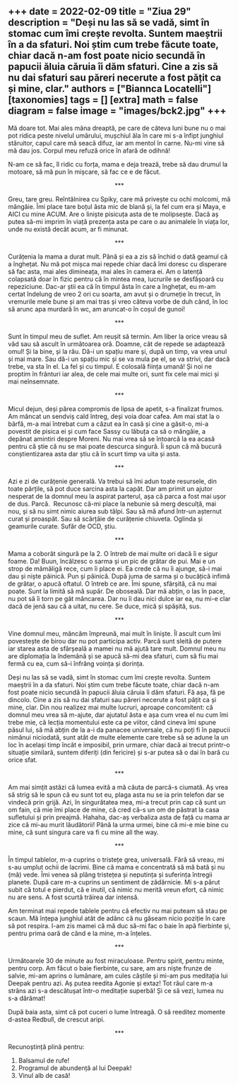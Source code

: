
+++
date = 2022-02-09
title = "Ziua 29"
description = "Deși nu las să se vadă, simt în stomac cum îmi crește revolta. Suntem maeștrii în a da sfaturi. Noi știm cum trebe făcute toate, chiar dacă n-am fost poate nicio secundă în papucii ăluia căruia îi dăm sfaturi. Cine a zis să nu dai sfaturi sau păreri necerute a fost pățit ca și mine, clar."
authors = ["Biannca Locatelli"]
[taxonomies]
tags = []
[extra]
math = false
diagram = false
image = "images/bck2.jpg"
+++
---

Mă doare tot. Mai ales mâna dreaptă, pe care de câteva luni bune nu o mai pot ridica peste nivelul umărului, mușchiul ăla în care mi s-a înfipt junghiul stăruitor, capul care mă seacă difuz, iar am mentol în carne. Nu-mi vine să mă dau jos. Corpul meu refuză orice în afară de odihnă!

N-am ce să fac, îl ridic cu forța, mama e deja trează, trebe să dau drumul la motoare, să mă pun în mișcare, să fac ce e de făcut.

<p style="text-align: center;">***</p>

Greu, tare greu. Reîntâlnirea cu Spiky, care mă privește cu ochi molcomi, mă mângâie. Îmi place tare boțul ăsta mic de blană și, la fel cum era și Maya, e AICI cu mine ACUM. Are o liniște pisicuța asta de te molipsește. Dacă aș putea să-mi imprim în viață prezența asta pe care o au animalele în viața lor, unde nu există decât acum, ar fi minunat.

<p style="text-align: center;">***</p>

Curățenia la mama a durat mult. Până și ea a zis să închid o dată geamul că a înghețat. Nu mă pot mișca mai repede chiar dacă îmi doresc cu disperare să fac asta, mai ales dimineața, mai ales în camera ei. Am o latență colapsată doar în fizic pentru că în mintea mea, lucrurile se desfășoară cu repeziciune. Dac-ar știi ea că în timpul ăsta în care a înghețat, eu m-am certat îndelung de vreo 2 ori cu soarta, am avut și o drumeție în trecut, în vremurile mele bune și am mai tras și vreo câteva vorbe de duh când, în loc să arunc apa murdară în wc, am aruncat-o în coșul de gunoi!

<p style="text-align: center;">***</p>

Sunt în timpul meu de suflet. Am reușit să termin. Am liber la orice vreau să văd sau să ascult în următoarea oră. Doamne, cât de repede se adaptează omul! Și la bine, și la rău. Dă-i un spațiu mare și, după un timp, va vrea unul și mai mare. Sau dă-i un spațiu mic și se va mula pe el, se va strivi, dar dacă trebe, va sta în el. La fel și cu timpul. E colosală ființa umană! Și noi ne proptim în frânturi iar alea, de cele mai multe ori, sunt fix cele mai mici și mai neînsemnate.

<p style="text-align: center;">***</p>

Micul dejun, deși părea compromis de lipsa de apetit, s-a finalizat frumos. Am mâncat un sendviș cald întreg, deși voia doar cafea. Am mai stat la o bârfă, m-a mai întrebat cum a căzut ea în casă și cine a găsit-o, mi-a povestit de pisica ei și cum face Sassy cu lăbuța ca să o mângâie, a depănat amintiri despre Moreni. Nu mai vrea să se întoarcă la ea acasă pentru că știe că nu se mai poate descurca singură. Îi spun că mă bucură conștientizarea asta dar știu că în scurt timp va uita și asta.

<p style="text-align: center;">***</p>

Azi e zi de curățenie generală. Va trebui să îmi adun toate resursele, din toate părțile, să pot duce sarcina asta la capăt. Dar am primit un ajutor nesperat de la domnul meu la aspirat parterul, așa că parca a fost mai ușor de dus. Parcă.  Recunosc că-mi place la nebunie să merg desculță, mai nou, și să nu simt nimic aiurea sub tălpi. Sau să mă afund într-un așternut curat și proaspăt. Sau să scârțâie de curățenie chiuveta. Oglinda și geamurile curate. Sufăr de OCD, știu.

<p style="text-align: center;">***</p>

Mama a coborât singură pe la 2. O întreb de mai multe ori dacă îi e sigur foame. Da! Buun, încălzesc o sarma și un pic de grătar de pui. Mai e un strop de mămăligă rece, cum îi place ei. Ea crede că nu îi ajunge, să-i mai dau și niște pâinică. Pun și pâinică. După juma de sarma și o bucățică infimă de grătar, o apucă oftatul. O întreb ce are. Îmi spune, sfârșită, că nu mai poate. Sunt la limită să mă supăr. De oboseală. Dar mă abțin, o las în pace, nu pot să îi torn pe gât mâncarea. Dar nu îi dau nici dulce iar ea, nu mi-e clar dacă de jenă sau că a uitat, nu cere. Se duce, mică și spășită, sus.

<p style="text-align: center;">***</p>

Vine domnul meu, mâncăm împreună, mai mult în liniște. Îl ascult cum îmi povestește de birou dar nu pot participa activ. Parcă sunt sleită de putere iar starea asta de sfârșeală a mamei nu mă ajută tare mult. Domnul meu nu are diplomația la îndemână și se apucă să-mi dea sfaturi, cum să fiu mai fermă cu ea, cum să-i înfrâng voința și dorința.

Deși nu las să se vadă, simt în stomac cum îmi crește revolta. Suntem maeștrii în a da sfaturi. Noi știm cum trebe făcute toate, chiar dacă n-am fost poate nicio secundă în papucii ăluia căruia îi dăm sfaturi. Fă așa, fă pe dincolo. Cine a zis să nu dai sfaturi sau păreri necerute a fost pățit ca și mine, clar. Din nou realizez mai multe lucruri, aproape concomitent: că domnul meu vrea să m-ajute, dar ajutatul ăsta e așa cum vrea el nu cum îmi trebe mie, că lecția momentului este ca pe viitor, când cineva îmi spune păsul lui, să mă abțin de la a-i da panacee universale, că nu poți fi în papucii nimănui niciodată, sunt atât de multe elemente care trebe să se adune la un loc în același timp încât e imposibil, prin urmare, chiar dacă ai trecut printr-o situație similară, suntem diferiți (din fericire) și s-ar putea să o dai în bară cu orice sfat.

<p style="text-align: center;">***</p>

Am mai simțit astăzi că lumea evită a mă căuta de parcă-s ciumată. Aș vrea să strig să le spun că eu sunt tot eu, plaga asta nu se ia prin telefon dar se vindecă prin grijă. Azi, în singurătatea mea, mi-a trecut prin cap că sunt un om fain, că mie îmi place de mine, că cred că-s un om de păstrat la casa sufletului și prin preajmă. Hahaha, dac-aș verbaliza asta de față cu mama ar zice că mi-au murit lăudătorii! Până la urma urmei, bine că mi-e mie bine cu mine, că sunt singura care va fi cu mine all the way.

<p style="text-align: center;">***</p>

În timpul tablelor, m-a cuprins o tristețe grea, universală. Fără să vreau, mi s-au umplut ochii de lacrimi. Bine că mama e concentrată să mă bată și nu (mă) vede. Îmi venea să plâng tristețea și neputința și suferința întregii planete. După care m-a cuprins un sentiment de zădărnicie. Mi s-a părut subit că totul e pierdut, că e inutil, că nimic nu merită vreun efort, că nimic nu are sens. A fost scurtă trăirea dar intensă.

Am terminat mai repede tablele pentru că efectiv nu mai puteam să stau pe scaun. Mă înțepa junghiul atât de adânc că nu găseam nicio poziție în care să pot respira. I-am zis mamei că mă duc să-mi fac o baie în apă fierbinte și, pentru prima oară de când e la mine, m-a înțeles.

<p style="text-align: center;">***</p>

Următoarele 30 de minute au fost miraculoase. Pentru spirit, pentru minte, pentru corp. Am făcut o baie fierbinte, cu sare, am ars niște frunze de salvie, mi-am aprins o lumânare, am cules căștile și mi-am pus meditația lui Deepak pentru azi. Aș putea reedita Agonie și extaz! Tot răul care m-a strâns azi s-a descătușat într-o meditație superbă! Și ce să vezi, lumea nu s-a dărâmat!

După baia asta, simt că pot cuceri o lume întreagă. O să reeditez momente d-astea Redbull, de crescut aripi.

<p style="text-align: center;">***</p>

Recunoștință plină pentru:
1. Balsamul de rufe!
2. Programul de abundență al lui Deepak!
3. Vinul alb de casă!

